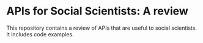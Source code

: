 # APIs for Social Scientists: A review
This repository contains a review of APIs that are useful to social scientists. It includes code examples.
 
 
